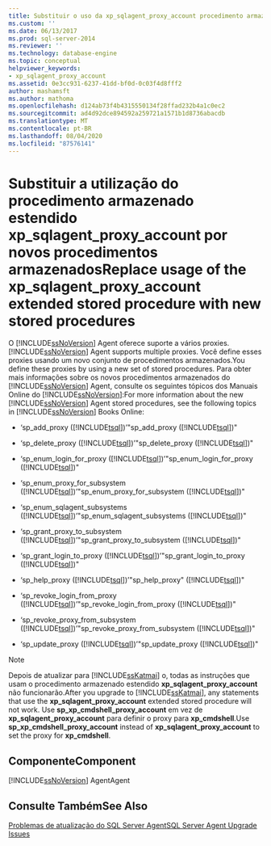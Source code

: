 ```yaml
---
title: Substituir o uso da xp_sqlagent_proxy_account procedimento armazenado estendido por novos procedimentos armazenados | Microsoft Docs
ms.custom: ''
ms.date: 06/13/2017
ms.prod: sql-server-2014
ms.reviewer: ''
ms.technology: database-engine
ms.topic: conceptual
helpviewer_keywords:
- xp_sqlagent_proxy_account
ms.assetid: 0e3cc931-6237-41dd-bf0d-0c03f4d8fff2
author: mashamsft
ms.author: mathoma
ms.openlocfilehash: d124ab73f4b4315550134f28ffad232b4a1c0ec2
ms.sourcegitcommit: ad4d92dce894592a259721a1571b1d8736abacdb
ms.translationtype: MT
ms.contentlocale: pt-BR
ms.lasthandoff: 08/04/2020
ms.locfileid: "87576141"
---
```

# <a name="replace-usage-of-the-xp_sqlagent_proxy_account-extended-stored-procedure-with-new-stored-procedures"></a><span data-ttu-id="674cc-102">Substituir a utilização do procedimento armazenado estendido xp_sqlagent_proxy_account por novos procedimentos armazenados</span><span class="sxs-lookup"><span data-stu-id="674cc-102">Replace usage of the xp_sqlagent_proxy_account extended stored procedure with new stored procedures</span></span>
  <span data-ttu-id="674cc-103">O [!INCLUDE[ssNoVersion](../../includes/ssnoversion-md.md)] Agent oferece suporte a vários proxies.</span><span class="sxs-lookup"><span data-stu-id="674cc-103">[!INCLUDE[ssNoVersion](../../includes/ssnoversion-md.md)] Agent supports multiple proxies.</span></span> <span data-ttu-id="674cc-104">Você define esses proxies usando um novo conjunto de procedimentos armazenados.</span><span class="sxs-lookup"><span data-stu-id="674cc-104">You define these proxies by using a new set of stored procedures.</span></span> <span data-ttu-id="674cc-105">Para obter mais informações sobre os novos procedimentos armazenados do [!INCLUDE[ssNoVersion](../../includes/ssnoversion-md.md)] Agent, consulte os seguintes tópicos dos Manuais Online do [!INCLUDE[ssNoVersion](../../includes/ssnoversion-md.md)]:</span><span class="sxs-lookup"><span data-stu-id="674cc-105">For more information about the new [!INCLUDE[ssNoVersion](../../includes/ssnoversion-md.md)] Agent stored procedures, see the following topics in [!INCLUDE[ssNoVersion](../../includes/ssnoversion-md.md)] Books Online:</span></span>  
  
-   <span data-ttu-id="674cc-106">‘sp_add_proxy ([!INCLUDE[tsql](../../includes/tsql-md.md)])’</span><span class="sxs-lookup"><span data-stu-id="674cc-106">"sp_add_proxy ([!INCLUDE[tsql](../../includes/tsql-md.md)])"</span></span>  
  
-   <span data-ttu-id="674cc-107">‘sp_delete_proxy ([!INCLUDE[tsql](../../includes/tsql-md.md)])’</span><span class="sxs-lookup"><span data-stu-id="674cc-107">"sp_delete_proxy ([!INCLUDE[tsql](../../includes/tsql-md.md)])"</span></span>  
  
-   <span data-ttu-id="674cc-108">‘sp_enum_login_for_proxy ([!INCLUDE[tsql](../../includes/tsql-md.md)])’</span><span class="sxs-lookup"><span data-stu-id="674cc-108">"sp_enum_login_for_proxy ([!INCLUDE[tsql](../../includes/tsql-md.md)])"</span></span>  
  
-   <span data-ttu-id="674cc-109">‘sp_enum_proxy_for_subsystem ([!INCLUDE[tsql](../../includes/tsql-md.md)])’</span><span class="sxs-lookup"><span data-stu-id="674cc-109">"sp_enum_proxy_for_subsystem ([!INCLUDE[tsql](../../includes/tsql-md.md)])"</span></span>  
  
-   <span data-ttu-id="674cc-110">‘sp_enum_sqlagent_subsystems ([!INCLUDE[tsql](../../includes/tsql-md.md)])’</span><span class="sxs-lookup"><span data-stu-id="674cc-110">"sp_enum_sqlagent_subsystems ([!INCLUDE[tsql](../../includes/tsql-md.md)])"</span></span>  
  
-   <span data-ttu-id="674cc-111">‘sp_grant_proxy_to_subsystem ([!INCLUDE[tsql](../../includes/tsql-md.md)])’</span><span class="sxs-lookup"><span data-stu-id="674cc-111">"sp_grant_proxy_to_subsystem ([!INCLUDE[tsql](../../includes/tsql-md.md)])"</span></span>  
  
-   <span data-ttu-id="674cc-112">‘sp_grant_login_to_proxy ([!INCLUDE[tsql](../../includes/tsql-md.md)])’</span><span class="sxs-lookup"><span data-stu-id="674cc-112">"sp_grant_login_to_proxy ([!INCLUDE[tsql](../../includes/tsql-md.md)])"</span></span>  
  
-   <span data-ttu-id="674cc-113">‘sp_help_proxy ([!INCLUDE[tsql](../../includes/tsql-md.md)])’</span><span class="sxs-lookup"><span data-stu-id="674cc-113">"sp_help_proxy" ([!INCLUDE[tsql](../../includes/tsql-md.md)])"</span></span>  
  
-   <span data-ttu-id="674cc-114">‘sp_revoke_login_from_proxy ([!INCLUDE[tsql](../../includes/tsql-md.md)])’</span><span class="sxs-lookup"><span data-stu-id="674cc-114">"sp_revoke_login_from_proxy ([!INCLUDE[tsql](../../includes/tsql-md.md)])"</span></span>  
  
-   <span data-ttu-id="674cc-115">‘sp_revoke_proxy_from_subsystem ([!INCLUDE[tsql](../../includes/tsql-md.md)])’</span><span class="sxs-lookup"><span data-stu-id="674cc-115">"sp_revoke_proxy_from_subsystem ([!INCLUDE[tsql](../../includes/tsql-md.md)])"</span></span>  
  
-   <span data-ttu-id="674cc-116">‘sp_update_proxy ([!INCLUDE[tsql](../../includes/tsql-md.md)])’</span><span class="sxs-lookup"><span data-stu-id="674cc-116">"sp_update_proxy ([!INCLUDE[tsql](../../includes/tsql-md.md)])"</span></span>  
  
> [!NOTE]  
>  <span data-ttu-id="674cc-117">Depois de atualizar para [!INCLUDE[ssKatmai](../../includes/sskatmai-md.md)] o, todas as instruções que usam o procedimento armazenado estendido **xp_sqlagent_proxy_account** não funcionarão.</span><span class="sxs-lookup"><span data-stu-id="674cc-117">After you upgrade to [!INCLUDE[ssKatmai](../../includes/sskatmai-md.md)], any statements that use the **xp_sqlagent_proxy_account** extended stored procedure will not work.</span></span> <span data-ttu-id="674cc-118">Use **sp_xp_cmdshell_proxy_account** em vez de **xp_sqlagent_proxy_account** para definir o proxy para **xp_cmdshell**.</span><span class="sxs-lookup"><span data-stu-id="674cc-118">Use **sp_xp_cmdshell_proxy_account** instead of **xp_sqlagent_proxy_account** to set the proxy for **xp_cmdshell**.</span></span>  
  
## <a name="component"></a><span data-ttu-id="674cc-119">Componente</span><span class="sxs-lookup"><span data-stu-id="674cc-119">Component</span></span>  
 [!INCLUDE[ssNoVersion](../../includes/ssnoversion-md.md)] <span data-ttu-id="674cc-120">Agent</span><span class="sxs-lookup"><span data-stu-id="674cc-120">Agent</span></span>  
  
## <a name="see-also"></a><span data-ttu-id="674cc-121">Consulte Também</span><span class="sxs-lookup"><span data-stu-id="674cc-121">See Also</span></span>  
 [<span data-ttu-id="674cc-122">Problemas de atualização do SQL Server Agent</span><span class="sxs-lookup"><span data-stu-id="674cc-122">SQL Server Agent Upgrade Issues</span></span>](../../../2014/sql-server/install/sql-server-agent-upgrade-issues.md)  
  
  
